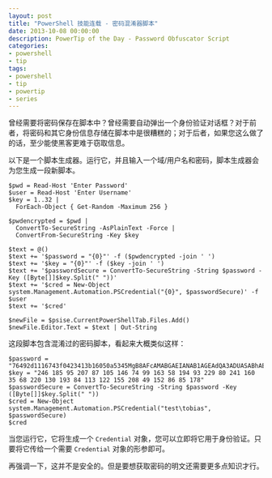 ```yaml
---
layout: post
title: "PowerShell 技能连载 - 密码混淆器脚本"
date: 2013-10-08 00:00:00
description: PowerTip of the Day - Password Obfuscator Script
categories:
- powershell
- tip
tags:
- powershell
- tip
- powertip
- series
---
```

曾经需要将密码保存在脚本中？曾经需要自动弹出一个身份验证对话框？对于前者，将密码和其它身份信息存储在脚本中是很糟糕的；对于后者，如果您这么做了的话，至少能使黑客更难于窃取信息。

以下是一个脚本生成器。运行它，并且输入一个域/用户名和密码，脚本生成器会为您生成一段新脚本。

	$pwd = Read-Host 'Enter Password'
	$user = Read-Host 'Enter Username'
	$key = 1..32 |
	  ForEach-Object { Get-Random -Maximum 256 }

	$pwdencrypted = $pwd |
	  ConvertTo-SecureString -AsPlainText -Force |
	  ConvertFrom-SecureString -Key $key

	$text = @()
	$text += '$password = "{0}"' -f ($pwdencrypted -join ' ')
	$text += '$key = "{0}"' -f ($key -join ' ')
	$text += '$passwordSecure = ConvertTo-SecureString -String $password -Key ([Byte[]]$key.Split(" "))'
	$text += '$cred = New-Object system.Management.Automation.PSCredential("{0}", $passwordSecure)' -f $user
	$text += '$cred'

	$newFile = $psise.CurrentPowerShellTab.Files.Add()
	$newFile.Editor.Text = $text | Out-String

这段脚本包含混淆过的密码脚本，看起来大概类似这样：

	$password = "76492d1116743f0423413b16050a5345MgB8AFcAMABGAEIANAB1AGEAdQA3ADUASABhAE0AMgBNADUAUwBnAFYAYQA1AEEAPQA9AHwAMgAyAGIAZgA1ADUAZgA0ADIANAA0ADUANwA2ADAAMgA5ADkAZAAxAGUANwA4ADUAZQA4ADkAZAA1AGMAMAA2AA=="
	$key = "246 185 95 207 87 105 146 74 99 163 58 194 93 229 80 241 160 35 68 220 130 193 84 113 122 155 208 49 152 86 85 178"
	$passwordSecure = ConvertTo-SecureString -String $password -Key ([Byte[]]$key.Split(" "))
	$cred = New-Object system.Management.Automation.PSCredential("test\tobias", $passwordSecure)
	$cred

当您运行它，它将生成一个 `Credential` 对象，您可以立即将它用于身份验证。只要将它传给一个需要 `Credential` 对象的形参即可。

再强调一下，这并不是安全的。但是要想获取密码的明文还需要更多点知识才行。

<!--本文国际来源：[Password Obfuscator Script](http://community.idera.com/powershell/powertips/b/tips/posts/password-obfuscator-script)-->
